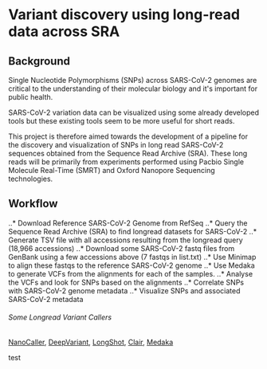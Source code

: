 # Variant discovery using long-read data across SRA

## Background
Single Nucleotide Polymorphisms (SNPs) across SARS-CoV-2 genomes are critical to the understanding of their molecular biology and it's important for public health.

SARS-CoV-2 variation data can be visualized using some already developed tools but these existing tools seem to be more useful for short reads.

This project is therefore aimed towards the development of a pipeline for the discovery and visualization of SNPs in long read SARS-CoV-2 sequences obtained from the Sequence Read Archive (SRA). These long reads will be primarily from experiments performed using Pacbio Single Molecule Real-Time (SMRT) and Oxford Nanopore Sequencing technologies.

## Workflow
..* Download Reference SARS-CoV-2 Genome from RefSeq
..* Query the Sequence Read Archive (SRA) to find longread datasets for SARS-CoV-2
..* Generate TSV file with all accessions resulting from the longread query (18,966 accessions)
..* Download some SARS-CoV-2 fastq files from GenBank using a few accessions above (7 fastqs in list.txt)
..* Use Minimap to align these fastqs to the reference SARS-CoV-2 genome
..* Use Medaka to generate VCFs from the alignments for each of the samples.
..* Analyse the VCFs and look for SNPs based on the alignments
..* Correlate SNPs with SARS-CoV-2 genome metadata
..* Visualize SNPs and associated SARS-CoV-2 metadata

###### Some Longread Variant Callers
[NanoCaller](https://github.com/WGLab/NanoCaller), [DeepVariant](https://github.com/google/deepvariant), [LongShot](https://github.com/pjedge/longshot), [Clair](https://github.com/HKU-BAL/Clair), [Medaka](https://github.com/nanoporetech/medaka)

test
